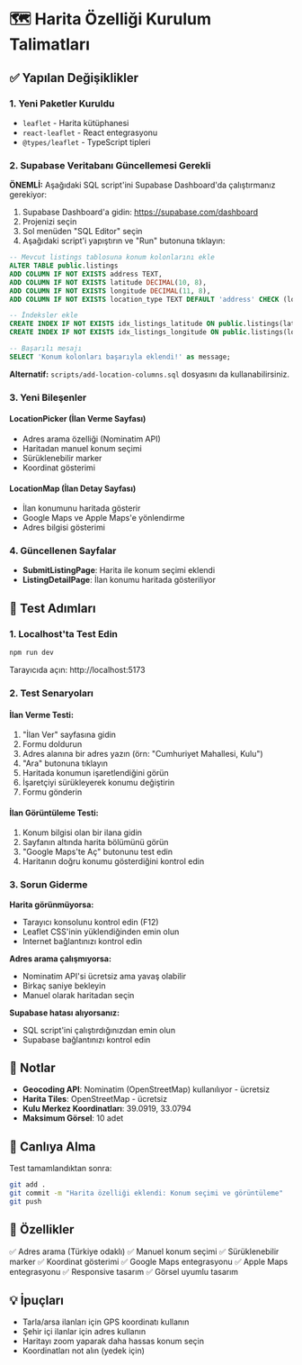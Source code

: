 # 🗺️ Harita Özelliği Kurulum Talimatları

## ✅ Yapılan Değişiklikler

### 1. Yeni Paketler Kuruldu
- `leaflet` - Harita kütüphanesi
- `react-leaflet` - React entegrasyonu
- `@types/leaflet` - TypeScript tipleri

### 2. Supabase Veritabanı Güncellemesi Gerekli

**ÖNEMLİ:** Aşağıdaki SQL script'ini Supabase Dashboard'da çalıştırmanız gerekiyor:

1. Supabase Dashboard'a gidin: https://supabase.com/dashboard
2. Projenizi seçin
3. Sol menüden "SQL Editor" seçin
4. Aşağıdaki script'i yapıştırın ve "Run" butonuna tıklayın:

```sql
-- Mevcut listings tablosuna konum kolonlarını ekle
ALTER TABLE public.listings 
ADD COLUMN IF NOT EXISTS address TEXT,
ADD COLUMN IF NOT EXISTS latitude DECIMAL(10, 8),
ADD COLUMN IF NOT EXISTS longitude DECIMAL(11, 8),
ADD COLUMN IF NOT EXISTS location_type TEXT DEFAULT 'address' CHECK (location_type IN ('address', 'coordinates'));

-- İndeksler ekle
CREATE INDEX IF NOT EXISTS idx_listings_latitude ON public.listings(latitude);
CREATE INDEX IF NOT EXISTS idx_listings_longitude ON public.listings(longitude);

-- Başarılı mesajı
SELECT 'Konum kolonları başarıyla eklendi!' as message;
```

**Alternatif:** `scripts/add-location-columns.sql` dosyasını da kullanabilirsiniz.

### 3. Yeni Bileşenler

#### LocationPicker (İlan Verme Sayfası)
- Adres arama özelliği (Nominatim API)
- Haritadan manuel konum seçimi
- Sürüklenebilir marker
- Koordinat gösterimi

#### LocationMap (İlan Detay Sayfası)
- İlan konumunu haritada gösterir
- Google Maps ve Apple Maps'e yönlendirme
- Adres bilgisi gösterimi

### 4. Güncellenen Sayfalar

- **SubmitListingPage**: Harita ile konum seçimi eklendi
- **ListingDetailPage**: İlan konumu haritada gösteriliyor

## 🧪 Test Adımları

### 1. Localhost'ta Test Edin

```bash
npm run dev
```

Tarayıcıda açın: http://localhost:5173

### 2. Test Senaryoları

#### İlan Verme Testi:
1. "İlan Ver" sayfasına gidin
2. Formu doldurun
3. Adres alanına bir adres yazın (örn: "Cumhuriyet Mahallesi, Kulu")
4. "Ara" butonuna tıklayın
5. Haritada konumun işaretlendiğini görün
6. İşaretçiyi sürükleyerek konumu değiştirin
7. Formu gönderin

#### İlan Görüntüleme Testi:
1. Konum bilgisi olan bir ilana gidin
2. Sayfanın altında harita bölümünü görün
3. "Google Maps'te Aç" butonunu test edin
4. Haritanın doğru konumu gösterdiğini kontrol edin

### 3. Sorun Giderme

**Harita görünmüyorsa:**
- Tarayıcı konsolunu kontrol edin (F12)
- Leaflet CSS'inin yüklendiğinden emin olun
- Internet bağlantınızı kontrol edin

**Adres arama çalışmıyorsa:**
- Nominatim API'si ücretsiz ama yavaş olabilir
- Birkaç saniye bekleyin
- Manuel olarak haritadan seçin

**Supabase hatası alıyorsanız:**
- SQL script'ini çalıştırdığınızdan emin olun
- Supabase bağlantınızı kontrol edin

## 📝 Notlar

- **Geocoding API**: Nominatim (OpenStreetMap) kullanılıyor - ücretsiz
- **Harita Tiles**: OpenStreetMap - ücretsiz
- **Kulu Merkez Koordinatları**: 39.0919, 33.0794
- **Maksimum Görsel**: 10 adet

## 🚀 Canlıya Alma

Test tamamlandıktan sonra:

```bash
git add .
git commit -m "Harita özelliği eklendi: Konum seçimi ve görüntüleme"
git push
```

## 🎯 Özellikler

✅ Adres arama (Türkiye odaklı)
✅ Manuel konum seçimi
✅ Sürüklenebilir marker
✅ Koordinat gösterimi
✅ Google Maps entegrasyonu
✅ Apple Maps entegrasyonu
✅ Responsive tasarım
✅ Görsel uyumlu tasarım

## 💡 İpuçları

- Tarla/arsa ilanları için GPS koordinatı kullanın
- Şehir içi ilanlar için adres kullanın
- Haritayı zoom yaparak daha hassas konum seçin
- Koordinatları not alın (yedek için)
